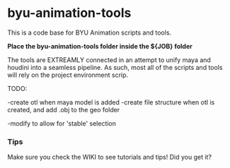 byu-animation-tools
=============

This is a code base for BYU Animation scripts and tools.

**Place the byu-animation-tools folder inside the ${JOB} folder**

The tools are EXTREAMLY connected in an attempt to unify maya and houdini into a seamless pipeline.  As such, most all of the scripts and tools will rely on the project environment scrip.


TODO:

-create otl when maya model is added
-create file structure when otl is created, and add .obj to the geo folder

-modify to allow for 'stable' selection

### Tips
Make sure you check the WIKI to see tutorials and tips!
Did you get it?
